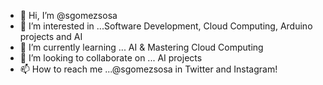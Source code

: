 - 👋 Hi, I’m @sgomezsosa
- 👀 I’m interested in ...Software Development, Cloud Computing, Arduino projects and AI
- 🌱 I’m currently learning ... AI & Mastering Cloud Computing
- 💞️ I’m looking to collaborate on ... AI projects
- 📫 How to reach me ...@sgomezsosa in Twitter and Instagram!

<!---
sgomezsosa/sgomezsosa is a ✨ special ✨ repository because its `README.md` (this file) appears on your GitHub profile.
You can click the Preview link to take a look at your changes.
--->
